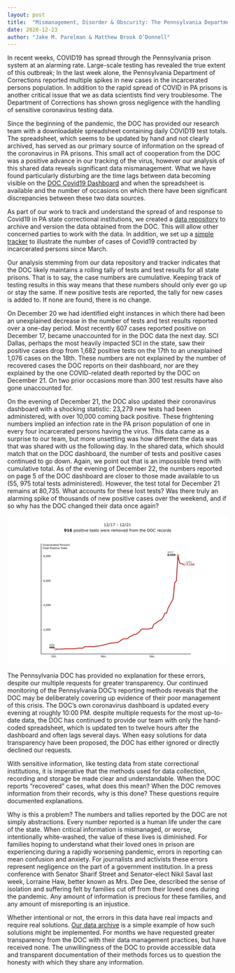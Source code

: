 ```yaml
---
layout: post
title:  "Mismanagement, Disorder & Obscurity: The Pennsylvania Department of Corrections' Handling of COVID-19 Information"
date: 2020-12-23
author: "Jake M. Parelman & Matthew Brook O’Donnell"
---
```



<p class="font-italic">In recent weeks, COVID19 has spread through the Pennsylvania prison system at an alarming rate. Large-scale testing has revealed the true extent of this outbreak; In the last week alone, the Pennsylvania Department of Corrections reported multiple spikes in new cases in the incarcerated persons population.  In addition to the rapid spread of COVID in PA prisons is another critical issue that we as data scientists find very troublesome. The Department of Corrections has shown gross negligence with the handling of sensitive coronavirus testing data.</p>

Since the beginning of the pandemic, the DOC has provided our research team with a downloadable spreadsheet containing daily COVID19 test totals. The spreadsheet, which seems to be updated by hand and not clearly archived, has served as our primary source of information on the spread of the coronavirus in PA prisons. This small act of cooperation from the DOC was a positive advance in our tracking of the virus, however our analysis of this shared data reveals significant data mismanagement. What we have found particularly disturbing are the time lags between data becoming visible on the [DOC Covid19 Dashboard](https://app.powerbigov.us/view?r=eyJrIjoiNWQ5YTQ4ZWUtY2NjMi00ZWRhLTgyNWQtYzAzNzc5NmYwMGIyIiwidCI6IjQxOGUyODQxLTAxMjgtNGRkNS05YjZjLTQ3ZmM1YTlhMWJkZSJ9) and when the spreadsheet is available and the number of occasions on which there have been significant discrepancies between these two data sources.

As part of our work to track and understand the spread of and response to Covid19 in PA state correctional institutions, we created a [data repository]( https://github.com/jmparelman/PA-SCI_COVID19) to archive and version the data obtained from the DOC. This will allow other concerned parties to work with the data. In addition, we set up a [simple tracker]( https://paprisonpandemictracker.com/) to illustrate the number of cases of Covid19 contracted by incarcerated persons since March.

Our analysis stemming from our data repository and tracker indicates that the DOC likely maintains a rolling tally of tests and test results for all state prisons. That is to say, the case numbers are cumulative. Keeping track of testing results in this way means that these numbers should only ever go up or stay the same. If new positive tests are reported, the tally for new cases is added to. If none are found, there is no change.

On December 20 we had identified eight instances in which there had been an unexplained decrease in the number of tests and test results reported over a one-day period. Most recently 607 cases reported positive on December 17, became unaccounted for in the DOC data the next day. SCI Dallas, perhaps the most heavily impacted SCI in the state, saw their positive cases drop from 1,682 positive tests on the 17th to an unexplained 1,076 cases on the 18th. These numbers are not explained by the number of recovered cases the DOC reports on their dashboard, nor are they explained by the one COVID-related death reported by the DOC on December 21. On two prior occasions more than 300 test results have also gone unaccounted for.

On the evening of December 21, the DOC also updated their coronavirus dashboard with a shocking statistic: 23,279 new tests had been administered, with over 10,000 coming back positive. These frightening numbers implied an infection rate in the PA prison population of one in every four incarcerated persons having the virus. This data came as a surprise to our team, but more unsettling was how different the data was that was shared with us the following day. In the shared data, which should match that on the DOC dashboard, the number of tests and positive cases continued to go down. Again, we point out that is an impossible trend with cumulative total. As of the evening of December 22, the numbers reported on page 5 of the DOC dashboard are closer to those made available to us (55, 975 total tests administered).  However, the test total for December 21 remains at 80,735. What accounts for these lost tests? Was there truly an alarming spike of thousands of new positive cases over the weekend, and if so why has the DOC changed their data once again?

<div class="text-center">
<img src="/img/figures/Final_allSCI_formatted.png" class="img-fluid" />
</div>

The Pennsylvania DOC has provided no explanation for these errors, despite our multiple requests for greater transparency. Our continued monitoring of the Pennsylvania DOC’s reporting methods reveals that the DOC may be deliberately covering up evidence of their poor management of this crisis. The DOC’s own coronavirus dashboard is updated every evening at roughly 10:00 PM. despite multiple requests for the most up-to-date data, the DOC has continued to provide our team with only the hand-coded spreadsheet, which is updated ten to twelve hours after the dashboard and often lags several days. When easy solutions for data transparency have been proposed, the DOC has either ignored or directly declined our requests.

With sensitive information, like testing data from state correctional institutions, it is imperative that the methods used for data collection, recording and storage be made clear and understandable. When the DOC reports “recovered” cases, what does this mean? When the DOC removes information from their records, why is this done? These questions require documented explanations.

Why is this a problem? The numbers and tallies reported by the DOC are not simply abstractions. Every number reported is a human life under the care of the state. When critical information is mismanaged, or worse, intentionally white-washed, the value of these lives is diminished. For families hoping to understand what their loved ones in prison are experiencing during a rapidly worsening pandemic, errors in reporting can mean confusion and anxiety. For journalists and activists these errors represent negligence on the part of a government institution. In a press conference with Senator Sharif Street and Senator-elect Nikil Saval last week, Lorraine Haw, better known as Mrs. Dee Dee, described the sense of isolation and suffering felt by families cut off from their loved ones during the pandemic. Any amount of information is precious for these families, and any amount of misreporting is an injustice.  

Whether intentional or not, the errors in this data have real impacts and require real solutions. [Our data archive](https://github.com/jmparelman/PA-SCI_COVID19) is a simple example of how such solutions might be implemented. For months we have requested greater transparency from the DOC with their data management practices, but have received none. The unwillingness of the DOC to provide accessible data and transparent documentation of their methods forces us to question the honesty with which they share any information.
